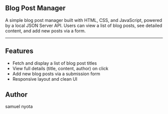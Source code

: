 ## Blog Post Manager

A simple blog post manager built with HTML, CSS, and JavaScript, powered by a local JSON Server API. Users can view a list of blog posts, see detailed content, and add new posts via a form.

---

## Features

- Fetch and display a list of blog post titles
- View full details (title, content, author) on click
- Add new blog posts via a submission form
- Responsive layout and clean UI
## Author

samuel nyota 
